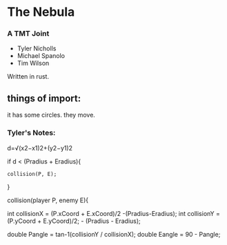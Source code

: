 # The Nebula
### A TMT Joint
* Tyler Nicholls
* Michael Spanolo
* Tim Wilson

Written in rust.

## things of import:
it has some circles.
they move.


### Tyler's Notes:
d=√​(x​2​​−x​1​​)​2​​+(y​2​​−y​1​​)​2​​​​​

if d < (Pradius + Eradius){

    collision(P, E);
}

collision(player P, enemy E){

int collisionX = (P.xCoord + E.xCoord)/2 -(Pradius-Eradius);
int collisionY =(P.yCoord + E.yCoord)/2; - (Pradius - Eradius);

double Pangle = tan-1(collisionY / collisionX);
double Eangle = 90 - Pangle;
